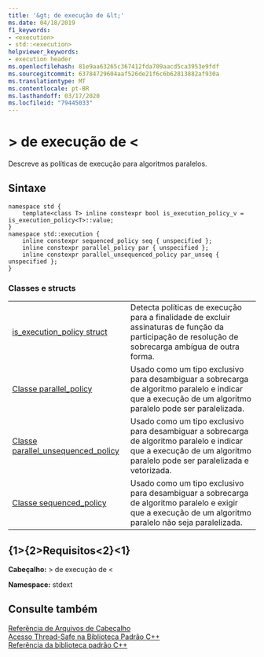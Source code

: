 ```yaml
---
title: '&gt; de execução de &lt;'
ms.date: 04/18/2019
f1_keywords:
- <execution>
- std::<execution>
helpviewer_keywords:
- execution header
ms.openlocfilehash: 81e9aa63265c367412fda709aacd5ca3953e9fdf
ms.sourcegitcommit: 63784729604aaf526de21f6c6b62813882af930a
ms.translationtype: MT
ms.contentlocale: pt-BR
ms.lasthandoff: 03/17/2020
ms.locfileid: "79445033"
---
```

# <a name="ltexecutiongt"></a>&gt; de execução de &lt;

Descreve as políticas de execução para algoritmos paralelos.

## <a name="syntax"></a>Sintaxe

```
namespace std {
    template<class T> inline constexpr bool is_execution_policy_v = is_execution_policy<T>::value;
}
namespace std::execution {
    inline constexpr sequenced_policy seq { unspecified };
    inline constexpr parallel_policy par { unspecified };
    inline constexpr parallel_unsequenced_policy par_unseq { unspecified };
}
```

### <a name="classes-and-structs"></a>Classes e structs

|||
|-|-|
|[is_execution_policy struct](is-execution-policy-struct.md)|Detecta políticas de execução para a finalidade de excluir assinaturas de função da participação de resolução de sobrecarga ambígua de outra forma.|
|[Classe parallel_policy](parallel-policy-class.md)|Usado como um tipo exclusivo para desambiguar a sobrecarga de algoritmo paralelo e indicar que a execução de um algoritmo paralelo pode ser paralelizada.|
|[Classe parallel_unsequenced_policy](parallel-unsequenced-policy-class.md)|Usado como um tipo exclusivo para desambiguar a sobrecarga de algoritmo paralelo e indicar que a execução de um algoritmo paralelo pode ser paralelizada e vetorizada.|
|[Classe sequenced_policy](sequenced-policy-class.md)|Usado como um tipo exclusivo para desambiguar a sobrecarga de algoritmo paralelo e exigir que a execução de um algoritmo paralelo não seja paralelizada.|

## <a name="requirements"></a>{1&gt;{2&gt;Requisitos&lt;2}&lt;1}

**Cabeçalho:** > de execução de \<

**Namespace:** stdext

## <a name="see-also"></a>Consulte também

[Referência de Arquivos de Cabeçalho](cpp-standard-library-header-files.md)\
[Acesso Thread-Safe na Biblioteca Padrão C++](thread-safety-in-the-cpp-standard-library.md)\
[Referência da biblioteca padrão C++](cpp-standard-library-reference.md)
